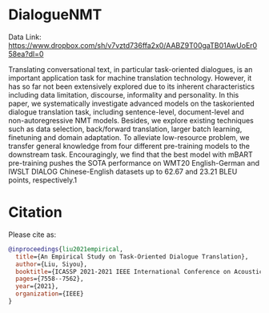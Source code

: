 # DialogueNMT

Data Link: https://www.dropbox.com/sh/v7vztd736ffa2x0/AABZ9T00gaTB01AwUoEr058ea?dl=0

Translating conversational text, in particular task-oriented dialogues, is an important application task for machine translation
technology. However, it has so far not been extensively explored due to its inherent characteristics including data limitation,
discourse, informality and personality. In this paper, we systematically investigate advanced models on the taskoriented dialogue translation task, including sentence-level, document-level and non-autoregressive NMT models. Besides, we explore existing techniques such as data selection, back/forward translation, larger batch learning, finetuning and domain adaptation. To alleviate low-resource problem, we transfer general knowledge from four different pre-training models to the downstream task. Encouragingly, we find that
the best model with mBART pre-training pushes the SOTA performance on WMT20 English-German and IWSLT DIALOG Chinese-English datasets up to 62.67 and 23.21 BLEU points, respectively.1

# Citation

Please cite as:

```bibtex
@inproceedings{liu2021empirical,
  title={An Empirical Study on Task-Oriented Dialogue Translation},
  author={Liu, Siyou},
  booktitle={ICASSP 2021-2021 IEEE International Conference on Acoustics, Speech and Signal Processing (ICASSP)},
  pages={7558--7562},
  year={2021},
  organization={IEEE}
}
```